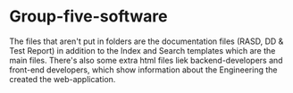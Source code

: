 # Group-five-software
The files that aren't put in folders are the documentation files (RASD, DD & Test Report) in addition to the Index and Search templates which are the main files.
There's also some extra html files liek backend-developers and front-end developers, which show information about the Engineering the created the web-application.
